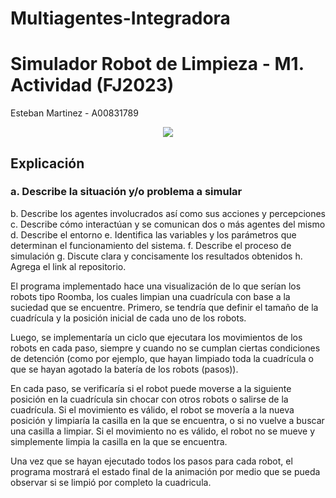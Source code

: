 # Multiagentes-Integradora

# **Simulador Robot de Limpieza - M1. Actividad (FJ2023)**

Esteban Martinez - A00831789

<center>
<img src=https://topesdegama.com/app/uploads-topesdegama.com/2022/02/robot-aspiradora-roomba.jpg?x=480&y=375&quality=40 />
</center>

## **Explicación**


### **a. Describe la situación y/o problema a simular**
b. Describe los agentes involucrados así como sus acciones y percepciones
c. Describe cómo interactúan y se comunican dos o más agentes del mismo 
d. Describe el entorno
e. Identifica  las  variables  y  los  parámetros  que  determinan  el  funcionamiento  del 
sistema.
f. Describe el proceso de simulación
g. Discute clara y concisamente los resultados obtenidos
h. Agrega el link al repositorio.


El programa implementado hace una visualización de lo que serían los robots tipo Roomba, los cuales limpian una cuadrícula con base a la suciedad que se encuentre. Primero, se tendría que definir el tamaño de la cuadrícula y la posición inicial de cada uno de los robots.

Luego, se implementaría un ciclo que ejecutara los movimientos de los robots en cada paso, siempre y cuando no se cumplan ciertas condiciones de detención (como por ejemplo, que hayan limpiado toda la cuadrícula o que se hayan agotado la batería de los robots (pasos)).

En cada paso, se verificaría si el robot puede moverse a la siguiente posición en la cuadrícula sin chocar con otros robots o salirse de la cuadrícula. Si el movimiento es válido, el robot se movería a la nueva posición y limpiaría la casilla en la que se encuentra, o si no vuelve a buscar una casilla a limpiar. Si el movimiento no es válido, el robot no se mueve y simplemente limpia la casilla en la que se encuentra.

Una vez que se hayan ejecutado todos los pasos para cada robot, el programa mostrará el estado final de la animación por medio que se pueda observar si se limpió por completo la cuadricula.
